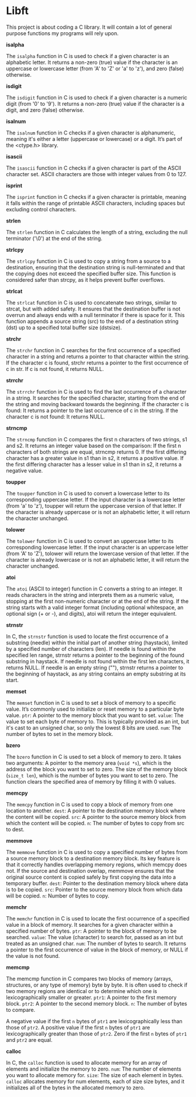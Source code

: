 # Libft
This project is about coding a C library.
It will contain a lot of general purpose functions my programs will rely upon.

**isalpha**

The `isalpha` function in C is used to check if a given character is an alphabetic letter. It returns a non-zero (true) value if the character is an uppercase or lowercase letter (from 'A' to 'Z' or 'a' to 'z'), and zero (false) otherwise.

**isdigit**

The `isdigit` function in C is used to check if a given character is a numeric digit (from '0' to '9'). It returns a non-zero (true) value if the character is a digit, and zero (false) otherwise.

**isalnum**

The `isalnum` function in C checks if a given character is alphanumeric, meaning it's either a letter (uppercase or lowercase) or a digit. It’s part of the <ctype.h> library.

**isascii**

The `isascii` function in C checks if a given character is part of the ASCII character set. ASCII characters are those with integer values from 0 to 127.

**isprint**

The `isprint` function in C checks if a given character is printable, meaning it falls within the range of printable ASCII characters, including spaces but excluding control characters.

**strlen**

The `strlen` function in C calculates the length of a string, excluding the null terminator ('\0') at the end of the string.

**strlcpy**

The `strlcpy` function in C is used to copy a string from a source to a destination, ensuring that the destination string is null-terminated and that the copying does not exceed the specified buffer size. This function is considered safer than strcpy, as it helps prevent buffer overflows.

**strlcat**

The `strlcat` function in C is used to concatenate two strings, similar to strcat, but with added safety. It ensures that the destination buffer is not overrun and always ends with a null terminator if there is space for it. This function appends a source string (src) to the end of a destination string (dst) up to a specified total buffer size (dstsize).

**strchr**

The `strchr` function in C searches for the first occurrence of a specified character in a string and returns a pointer to that character within the string. If the character c is found, strchr returns a pointer to the first occurrence of c in str.
If c is not found, it returns NULL.

**strrchr**

The `strrchr` function in C is used to find the last occurrence of a character in a string. It searches for the specified character, starting from the end of the string and moving backward towards the beginning.
If the character c is found: It returns a pointer to the last occurrence of c in the string.
If the character c is not found: It returns NULL.

**strncmp**

The `strncmp` function in C compares the first n characters of two strings, s1 and s2. It returns an integer value based on the comparison:
If the first n characters of both strings are equal, strncmp returns 0.
If the first differing character has a greater value in s1 than in s2, it returns a positive value.
If the first differing character has a lesser value in s1 than in s2, it returns a negative value.

**toupper**

The `toupper` function in C is used to convert a lowercase letter to its corresponding uppercase letter. If the input character is a lowercase letter (from 'a' to 'z'), toupper will return the uppercase version of that letter. If the character is already uppercase or is not an alphabetic letter, it will return the character unchanged.

**tolower**

The `tolower` function in C is used to convert an uppercase letter to its corresponding lowercase letter. If the input character is an uppercase letter (from 'A' to 'Z'), tolower will return the lowercase version of that letter. If the character is already lowercase or is not an alphabetic letter, it will return the character unchanged.

**atoi**

The `atoi` (ASCII to integer) function in C converts a string to an integer. It reads characters in the string and interprets them as a numeric value, stopping at the first non-numeric character or at the end of the string. If the string starts with a valid integer format (including optional whitespace, an optional sign (+ or -), and digits), atoi will return the integer equivalent.

**strnstr**

In C, the `strnstr` function is used to locate the first occurrence of a substring (needle) within the initial part of another string (haystack), limited by a specified number of characters (len).
If needle is found within the specified len range, strnstr returns a pointer to the beginning of the found substring in haystack.
If needle is not found within the first len characters, it returns NULL.
If needle is an empty string (""), strnstr returns a pointer to the beginning of haystack, as any string contains an empty substring at its start.

**memset**

The `memset` function in C is used to set a block of memory to a specific value. It’s commonly used to initialize or reset memory to a particular byte value. 
`ptr`: A pointer to the memory block that you want to set.
`value`: The value to set each byte of memory to. This is typically provided as an int, but it's cast to an unsigned char, so only the lowest 8 bits are used.
`num`: The number of bytes to set in the memory block.

**bzero**

The `bzero` function in C is used to set a block of memory to zero. It takes two arguments:
A pointer to the memory area (`void *s`), which is the address of the block you want to set to zero.
The size of the memory block (`size_t len`), which is the number of bytes you want to set to zero.
The function clears the specified area of memory by filling it with 0 values.

**memcpy**

The `memcpy` function in C is used to copy a block of memory from one location to another. 
`dest`: A pointer to the destination memory block where the content will be copied.
`src`: A pointer to the source memory block from which the content will be copied.
`n`: The number of bytes to copy from src to dest.

**memmove**

The `memmove` function in C is used to copy a specified number of bytes from a source memory block to a destination memory block. Its key feature is that it correctly handles overlapping memory regions, which memcpy does not. If the source and destination overlap, memmove ensures that the original source content is copied safely by first copying the data into a temporary buffer.
`dest`: Pointer to the destination memory block where data is to be copied.
`src`: Pointer to the source memory block from which data will be copied.
`n`: Number of bytes to copy.

**memchr**

The `memchr` function in C is used to locate the first occurrence of a specified value in a block of memory. It searches for a given character within a specified number of bytes.
`ptr`: A pointer to the block of memory to be searched.
`value`: The value (character) to search for, passed as an int but treated as an unsigned char.
`num`: The number of bytes to search.
It returns a pointer to the first occurrence of value in the block of memory, or NULL if the value is not found.

**memcmp**

The memcmp function in C compares two blocks of memory (arrays, structures, or any type of memory) byte by byte. It is often used to check if two memory regions are identical or to determine which one is lexicographically smaller or greater.
`ptr1`: A pointer to the first memory block.
`ptr2`: A pointer to the second memory block.
`n`: The number of bytes to compare.

A negative value if the first `n` bytes of `ptr1` are lexicographically less than those of `ptr2`.
A positive value if the first `n` bytes of `ptr1` are lexicographically greater than those of `ptr2`.
Zero if the first `n` bytes of `ptr1` and `ptr2` are equal.

**calloc**

In C, the `calloc` function is used to allocate memory for an array of elements and initialize the memory to zero. 
`num`: The number of elements you want to allocate memory for.
`size`: The size of each element in bytes.
`calloc` allocates memory for num elements, each of size size bytes, and it initializes all of the bytes in the allocated memory to zero.
